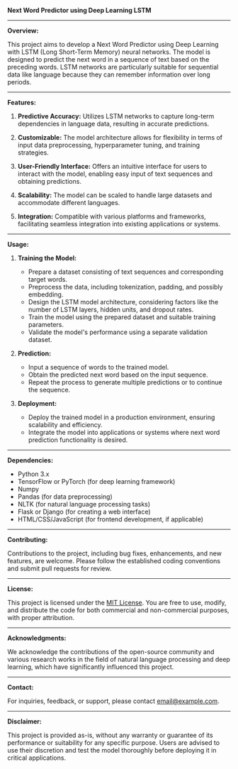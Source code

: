 **Next Word Predictor using Deep Learning LSTM**

---

**Overview:**

This project aims to develop a Next Word Predictor using Deep Learning with LSTM (Long Short-Term Memory) neural networks. The model is designed to predict the next word in a sequence of text based on the preceding words. LSTM networks are particularly suitable for sequential data like language because they can remember information over long periods.

---

**Features:**

1. **Predictive Accuracy:** Utilizes LSTM networks to capture long-term dependencies in language data, resulting in accurate predictions.
  
2. **Customizable:** The model architecture allows for flexibility in terms of input data preprocessing, hyperparameter tuning, and training strategies.

3. **User-Friendly Interface:** Offers an intuitive interface for users to interact with the model, enabling easy input of text sequences and obtaining predictions.

4. **Scalability:** The model can be scaled to handle large datasets and accommodate different languages.

5. **Integration:** Compatible with various platforms and frameworks, facilitating seamless integration into existing applications or systems.

---

**Usage:**

1. **Training the Model:**
   - Prepare a dataset consisting of text sequences and corresponding target words.
   - Preprocess the data, including tokenization, padding, and possibly embedding.
   - Design the LSTM model architecture, considering factors like the number of LSTM layers, hidden units, and dropout rates.
   - Train the model using the prepared dataset and suitable training parameters.
   - Validate the model's performance using a separate validation dataset.

2. **Prediction:**
   - Input a sequence of words to the trained model.
   - Obtain the predicted next word based on the input sequence.
   - Repeat the process to generate multiple predictions or to continue the sequence.

3. **Deployment:**
   - Deploy the trained model in a production environment, ensuring scalability and efficiency.
   - Integrate the model into applications or systems where next word prediction functionality is desired.

---

**Dependencies:**

- Python 3.x
- TensorFlow or PyTorch (for deep learning framework)
- Numpy
- Pandas (for data preprocessing)
- NLTK (for natural language processing tasks)
- Flask or Django (for creating a web interface)
- HTML/CSS/JavaScript (for frontend development, if applicable)

---

**Contributing:**

Contributions to the project, including bug fixes, enhancements, and new features, are welcome. Please follow the established coding conventions and submit pull requests for review.

---

**License:**

This project is licensed under the [MIT License](https://opensource.org/licenses/MIT). You are free to use, modify, and distribute the code for both commercial and non-commercial purposes, with proper attribution.

---

**Acknowledgments:**

We acknowledge the contributions of the open-source community and various research works in the field of natural language processing and deep learning, which have significantly influenced this project.

---

**Contact:**

For inquiries, feedback, or support, please contact [email@example.com](mailto:email@example.com).

---

**Disclaimer:**

This project is provided as-is, without any warranty or guarantee of its performance or suitability for any specific purpose. Users are advised to use their discretion and test the model thoroughly before deploying it in critical applications.
